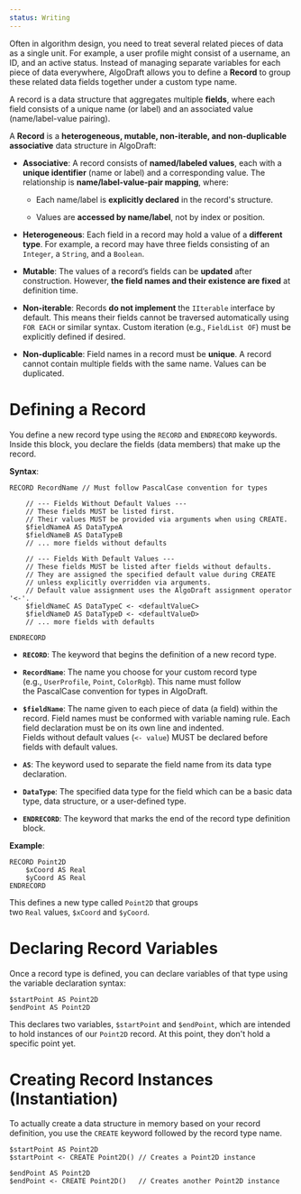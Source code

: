 ```yaml
---
status: Writing
---
```

Often in algorithm design, you need to treat several related pieces of data as a single unit. For example, a user profile might consist of a username, an ID, and an active status. Instead of managing separate variables for each piece of data everywhere, AlgoDraft allows you to define a **Record** to group these related data fields together under a custom type name.

A record is a data structure that aggregates multiple **fields**, where each field consists of a unique name (or label) and an associated value (name/label-value pairing).

A **Record** is a **heterogeneous, mutable, non-iterable, and non-duplicable associative** data structure in AlgoDraft:

- **Associative**: A record consists of **named/labeled values**, each with a **unique identifier** (name or label) and a corresponding value. The relationship is **name/label-value-pair mapping**, where:
    
    - Each name/label is **explicitly declared** in the record's structure.
    
    - Values are **accessed by name/label**, not by index or position.

- **Heterogeneous**: Each field in a record may hold a value of a **different type**. For example, a record may have three fields consisting of an `Integer`, a `String`, and a `Boolean`.

- **Mutable**: The values of a record’s fields can be **updated** after construction. However, **the field names and their existence are fixed** at definition time.

- **Non-iterable**: Records **do not implement** the `IIterable` interface by default. This means their fields cannot be traversed automatically using `FOR EACH` or similar syntax. Custom iteration (e.g., `FieldList OF`) must be explicitly defined if desired.

- **Non-duplicable**: Field names in a record must be **unique**. A record cannot contain multiple fields with the same name. Values can be duplicated.

# Defining a Record

You define a new record type using the `RECORD` and `ENDRECORD` keywords. Inside this block, you declare the fields (data members) that make up the record.

**Syntax**:

```
RECORD RecordName // Must follow PascalCase convention for types
	
    // --- Fields Without Default Values ---
    // These fields MUST be listed first.
    // Their values MUST be provided via arguments when using CREATE.
    $fieldNameA AS DataTypeA
    $fieldNameB AS DataTypeB
    // ... more fields without defaults
	
    // --- Fields With Default Values ---
    // These fields MUST be listed after fields without defaults.
    // They are assigned the specified default value during CREATE
    // unless explicitly overridden via arguments.
    // Default value assignment uses the AlgoDraft assignment operator '<-'.
    $fieldNameC AS DataTypeC <- <defaultValueC>
    $fieldNameD AS DataTypeD <- <defaultValueD>
    // ... more fields with defaults
	
ENDRECORD
```

- **`RECORD`**: The keyword that begins the definition of a new record type.

- **`RecordName`**: The name you choose for your custom record type (e.g., `UserProfile`, `Point`, `ColorRgb`). This name must follow the PascalCase convention for types in AlgoDraft.

- **`$fieldName`**: The name given to each piece of data (a field) within the record. Field names must be conformed with variable naming rule. Each field declaration must be on its own line and indented. Fields without default values (`<- value`) MUST be declared before fields with default values.

- **`AS`**: The keyword used to separate the field name from its data type declaration.

- **`DataType`**: The specified data type for the field which can be a basic data type, data structure, or a user-defined type.

- **`ENDRECORD`**: The keyword that marks the end of the record type definition block.

**Example**:

```
RECORD Point2D
    $xCoord AS Real
    $yCoord AS Real
ENDRECORD
```

This defines a new type called `Point2D` that groups two `Real` values, `$xCoord` and `$yCoord`.

# Declaring Record Variables

Once a record type is defined, you can declare variables of that type using the variable declaration syntax:

```
$startPoint AS Point2D
$endPoint AS Point2D
```

This declares two variables, `$startPoint` and `$endPoint`, which are intended to hold instances of our `Point2D` record. At this point, they don't hold a specific point yet.

# Creating Record Instances (Instantiation)

To actually create a data structure in memory based on your record definition, you use the `CREATE` keyword followed by the record type name.

```
$startPoint AS Point2D
$startPoint <- CREATE Point2D() // Creates a Point2D instance

$endPoint AS Point2D
$endPoint <- CREATE Point2D()   // Creates another Point2D instance
```